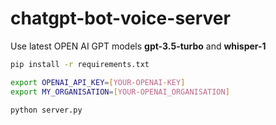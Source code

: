 # chatgpt-bot-voice-server

Use latest OPEN AI GPT models **gpt-3.5-turbo** and **whisper-1**

``` sh
pip install -r requirements.txt

export OPENAI_API_KEY=[YOUR-OPENAI-KEY]
export MY_ORGANISATION=[YOUR-OPENAI_ORGANISATION]

python server.py
```
